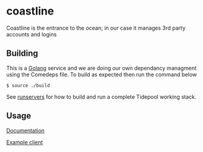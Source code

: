 coastline
=========

Coastline is the entrance to the ocean; in our case it manages 3rd party accounts and logins

## Building

This is a [Golang](http://golang.org/) service and we are doing our own dependancy managment using the Comedeps file. To build as expected then run the command below

```
$ source ./build
```

See [runservers](https://github.com/tidepool-org/tools#runservers) for how to build and run a complete Tidepool working stack.

## Usage

[Documentation](docs/README.md)


[Example client](docs/oauth_test_client.go)
